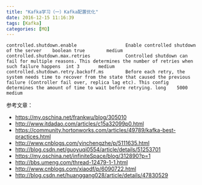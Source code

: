 ```yaml
---
title: "Kafka学习（一）Kafka配置优化"
date: 2016-12-15 11:16:39
tags: [Kafka]
categories: [MQ]
---
```



```
controlled.shutdown.enable					Enable controlled shutdown of the server	boolean	true		medium
controlled.shutdown.max.retries				Controlled shutdown can fail for multiple reasons. This determines the number of retries when such failure happens	int	3		medium
controlled.shutdown.retry.backoff.ms		Before each retry, the system needs time to recover from the state that caused the previous failure (Controller fail over, replica lag etc). This config determines the amount of time to wait before retrying.	long	5000		medium
```

参考文章：

- https://my.oschina.net/frankwu/blog/305010
- http://www.itdadao.com/articles/c15a32099p0.html
- https://community.hortonworks.com/articles/49789/kafka-best-practices.html
- http://www.cnblogs.com/yinchengzhe/p/5111635.html
- http://blog.csdn.net/guoyuqi0554/article/details/51253701
- https://my.oschina.net/infiniteSpace/blog/312890?p=1
- http://bbs.umeng.com/thread-12479-1-1.html
- http://www.cnblogs.com/xiaodf/p/6090722.html
- http://blog.csdn.net/huanggang028/article/details/47830529
